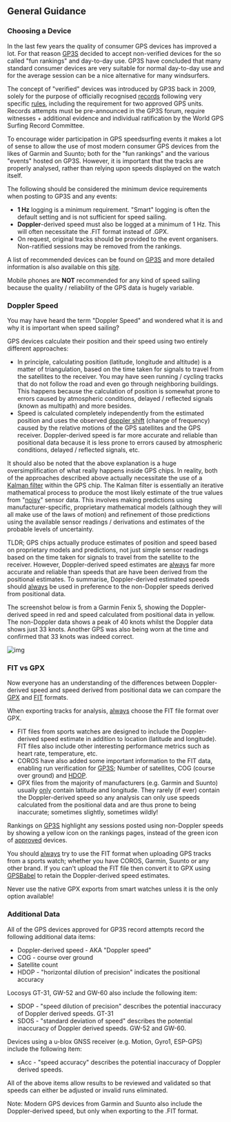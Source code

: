 ## General Guidance

### Choosing a Device

In the last few years the quality of consumer GPS devices has improved a lot. For that reason [GP3S](https://www.gps-speedsurfing.com/default.aspx?mnu=item&item=GPSInfo) decided to accept non-verified devices for the so called "fun rankings" and day-to-day use. GP3S have concluded that many standard consumer devices are very suitable for normal day-to-day use and for the average session can be a nice alternative for many windsurfers. 

The concept of "verified" devices was introduced by GP3S back in 2009, solely for the purpose of officially recognised [records](https://www.gps-speedsurfing.com/default.aspx?mnu=forum&forum=193) following very specific [rules](https://www.gps-speedsurfing.com/media/uploadimages/GPS_record_Rules%20VA1%202009-09-01.pdf), including the requirement for two approved GPS units. Records attempts must be pre-announced in the GP3S forum, require witnesses + additional evidence and individual ratification by the World GPS Surfing Record Committee.  

To encourage wider participation in GPS speedsurfing events it makes a lot of sense to allow the use of most modern consumer GPS devices from the likes of Garmin and Suunto; both for the "fun rankings" and the various "events" hosted on GP3S. However, it is important that the tracks are properly analysed, rather than relying upon speeds displayed on the watch itself.

The following should be considered the minimum device requirements when posting to GP3S and any events:

- **1 Hz** logging is a minimum requirement. "Smart" logging is often the default setting and is not sufficient for speed sailing.
- **Doppler**-derived speed must also be logged at a minimum of 1 Hz. This will often necessitate the .FIT format instead of .GPX.
- On request, original tracks should be provided to the event organisers. Non-ratified sessions may be removed from the rankings.

A list of recommended devices can be found on [GP3S](https://www.gps-speedsurfing.com/default.aspx?mnu=item&item=GPSInfo) and more detailed information is also available on this [site](devices/README.md).

Mobile phones are **NOT** recommended for any kind of speed sailing because the quality / reliability of the GPS data is hugely variable.



### Doppler Speed

You may have heard the term "Doppler Speed" and wondered what it is and why it is important when speed sailing?

GPS devices calculate their position and their speed using two entirely different approaches:

- In principle, calculating position (latitude, longitude and altitude) is a matter of triangulation, based on the time taken for signals to travel from the satellites to the receiver. You may have seen running / cycling tracks that do not follow the road and even go through neighboring buildings. This happens because the calculation of position is somewhat prone to errors caused by atmospheric conditions, delayed / reflected signals (known as multipath) and more besides.
- Speed is calculated completely independently from the estimated position and uses the observed [doppler shift](https://en.wikipedia.org/wiki/Doppler_effect) (change of frequency) caused by the relative motions of the GPS satellites and the GPS receiver. Doppler-derived speed is far more accurate and reliable than positional data because it is less prone to errors caused by atmospheric conditions, delayed / reflected signals, etc.

It should also be noted that the above explanation is a huge oversimplification of what really happens inside GPS chips. In reality, both of the approaches described above actually necessitate the use of a [Kalman filter](https://en.wikipedia.org/wiki/Kalman_filter) within the GPS chip. The Kalman filter is essentially an iterative mathematical process to produce the most likely estimate of the true values from "[noisy](https://en.wikipedia.org/wiki/Noisy_data)" sensor data. This involves making predictions using manufacturer-specific, proprietary mathematical models (although they will all make use of the laws of motion) and refinement of those predictions using the available sensor readings / derivations and estimates of the probable levels of uncertainty.

TLDR; GPS chips actually produce estimates of position and speed based on proprietary models and predictions, not just simple sensor readings based on the time taken for signals to travel from the satellite to the receiver. However, Doppler-derived speed estimates are <u>always</u> far more accurate and reliable than speeds that are have been derived from the positional estimates. To summarise, Doppler-derived estimated speeds should <u>always</u> be used in preference to the non-Doppler speeds derived from positional data.

The screenshot below is from a Garmin Fenix 5, showing the Doppler-derived speed in red and speed calculated from positional data in yellow. The non-Doppler data shows a peak of 40 knots whilst the Doppler data shows just 33 knots. Another GPS was also being worn at the time and confirmed that 33 knots was indeed correct.

![img](sessions/contacts/newm/img/fenix-5-spike.png)





### FIT vs GPX

Now everyone has an understanding of the differences between Doppler-derived speed and speed derived from positional data we can compare the [GPX](https://en.wikipedia.org/wiki/GPS_Exchange_Format) and [FIT](https://developer.garmin.com/fit/protocol/) formats.

When exporting tracks for analysis, <u>always</u> choose the FIT file format over GPX.

- FIT files from sports watches are designed to include the Doppler-derived speed estimate in addition to location (latitude and longitude). FIT files also include other interesting performance metrics such as heart rate, temperature, etc.
- COROS have also added some important information to the FIT data, enabling run verification for [GP3S](https://www.gps-speedsurfing.com/); Number of satellites, COG (course over ground) and [HDOP](https://en.wikipedia.org/wiki/Dilution_of_precision_(navigation)).
- GPX files from the majority of manufacturers (e.g. Garmin and Suunto) usually <u>only</u> contain latitude and longitude. They rarely (if ever) contain the Doppler-derived speed so any analysis can only use speeds calculated from the positional data and are thus prone to being inaccurate; sometimes slightly, sometimes wildly!

Rankings on [GP3S](https://www.gps-speedsurfing.com/) highlight any sessions posted using non-Doppler speeds by showing a yellow icon on the rankings pages, instead of the green icon of [approved](https://www.gps-speedsurfing.com/default.aspx?mnu=item&item=GPSInfo) devices.

You should <u>always</u> try to use the FIT format when uploading GPS tracks from a sports watch; whether you have COROS, Garmin, Suunto or any other brand. If you can't upload the FIT file then convert it to GPX using [GPSBabel](https://www.gpsbabel.org/) to retain the Doppler-derived speed estimates.

Never use the native GPX exports from smart watches unless it is the only option available!



### Additional Data

All of the GPS devices approved for GP3S record attempts record the following additional data items:

- Doppler-derived speed - AKA "Doppler speed"
- COG - course over ground
- Satellite count
- HDOP - "horizontal dilution of precision" indicates the positional accuracy

Locosys GT-31, GW-52 and GW-60 also include the following item:

- SDOP - "speed dilution of precision" describes the potential inaccuracy of Doppler derived speeds. GT-31
- SDOS - "standard deviation of speed" describes the potential inaccuracy of Doppler derived speeds. GW-52 and GW-60.

Devices using a u-blox GNSS receiver (e.g. Motion, Gyro1, ESP-GPS) include the following item:

- sAcc - "speed accuracy" describes the potential inaccuracy of Doppler derived speeds.

All of the above items allow results to be reviewed and validated so that speeds can either be adjusted or invalid runs eliminated.



Note: Modern GPS devices from Garmin and Suunto also include the Doppler-derived speed, but only when exporting to the .FIT format.
